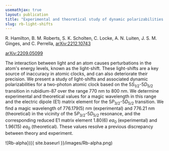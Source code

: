 ```yaml
---
usemathjax: true
layout: publication
title: "Experimental and theoretical study of dynamic polarizabilities in the 5S_1/2 - 5D_5/2 clock transition in rubidium-87 and determination of E1 matrix elements"
slug: rb-light-shifts
---
```


R. Hamilton, B. M. Roberts, S. K. Scholten, C. Locke, A. N. Luiten, J. S. M. Ginges, and C. Perrella, [arXiv:2212.10743](https://arxiv.org/abs/2212.10743)

[arXiv:2209.05099](https://arxiv.org/abs/2212.10743)

The interaction between light and an atom causes perturbations in the atom's energy levels, known as the light-shift. These light-shifts are a key source of inaccuracy in atomic clocks, and can also deteriorate their precision. We present a study of light-shifts and associated dynamic polarizabilities for a two-photon atomic clock based on the $5S_{1/2}$-$5D_{5/2}$ transition in rubidium-87 over the range 770 nm to 800 nm. We determine experimental and theoretical values for a magic wavelength in this range and the electric dipole (E1) matrix element for the $5P_{3/2}$-$5D_{5/2}$ transition. We find a magic wavelength of 776.179(5) nm (experimental) and 776.21 nm (theoretical) in the vicinity of the $5P_{3/2}$-$5D_{5/2}$ resonance, and the corresponding reduced E1 matrix element 1.80(6) $ea_0$ (experimental) and 1.96(15) $ea_0$ (theoretical). These values resolve a previous discrepancy between theory and experiment.

![Rb-alpha]({{ site.baseurl }}/images/Rb-alpha.png)
